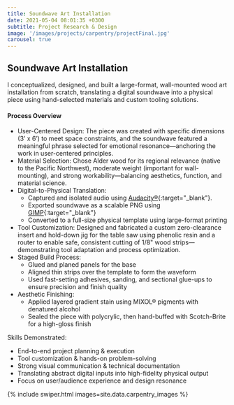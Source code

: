 ```yaml
---
title: Soundwave Art Installation
date: 2021-05-04 08:01:35 +0300
subtitle: Project Research & Design
image: '/images/projects/carpentry/projectFinal.jpg'
carousel: true
---
```

## Soundwave Art Installation

I conceptualized, designed, and built a large-format, wall-mounted wood art installation from scratch, translating a digital soundwave into a physical piece using hand-selected materials and custom tooling solutions.


#### Process Overview

- User-Centered Design: The piece was created with specific dimensions (3’ x 6’) to meet space constraints, and the soundwave featured a meaningful phrase selected for emotional resonance—anchoring the work in user-centered principles.
- Material Selection: Chose Alder wood for its regional relevance (native to the Pacific Northwest), moderate weight (important for wall-mounting), and strong workability—balancing aesthetics, function, and material science.
- Digital-to-Physical Translation:
  - Captured and isolated audio using [Audacity®](https://www.audacityteam.org/){:target="_blank"}.
  - Exported soundwave as a scalable PNG using [GIMP](https://www.gimp.org/){:target="_blank"} 
  - Converted to a full-size physical template using large-format printing
- Tool Customization: Designed and fabricated a custom zero-clearance insert and hold-down jig for the table saw using phenolic resin and a router to enable safe, consistent cutting of 1/8" wood strips—demonstrating tool adaptation and process optimization.
- Staged Build Process:
  - Glued and planed panels for the base
  - Aligned thin strips over the template to form the waveform
  - Used fast-setting adhesives, sanding, and sectional glue-ups to ensure precision and finish quality
- Aesthetic Finishing:
  - Applied layered gradient stain using MIXOL® pigments with denatured alcohol
  - Sealed the piece with polycrylic, then hand-buffed with Scotch-Brite for a high-gloss finish
    
Skills Demonstrated:
  - End-to-end project planning & execution
  - Tool customization & hands-on problem-solving
  - Strong visual communication & technical documentation
  - Translating abstract digital inputs into high-fidelity physical output
  - Focus on user/audience experience and design resonance

{% include swiper.html images=site.data.carpentry_images %}